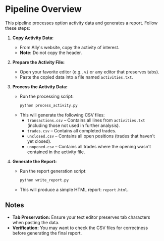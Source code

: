 # Pipeline Overview

This pipeline processes option activity data and generates a report. Follow these steps:

1. **Copy Activity Data:**
   - From Ally's website, copy the activity of interest.
   - **Note:** Do not copy the header.

2. **Prepare the Activity File:**
   - Open your favorite editor (e.g., `vi` or any editor that preserves tabs).
   - Paste the copied data into a file named `activities.txt`.

3. **Process the Activity Data:**
   - Run the processing script:
     ```bash
     python process_activity.py
     ```
   - This will generate the following CSV files:
     - `transactions.csv` – Contains all lines from `activities.txt` (including those not used in further analysis).
     - `trades.csv` – Contains all completed trades.
     - `unclosed.csv` – Contains all open positions (trades that haven't yet closed).
     - `unopened.csv` – Contains all trades where the opening wasn't contained in the activity file.

4. **Generate the Report:**
   - Run the report generation script:
     ```bash
     python write_report.py
     ```
   - This will produce a simple HTML report: `report.html`.

## Notes

- **Tab Preservation:** Ensure your text editor preserves tab characters when pasting the data.
- **Verification:** You may want to check the CSV files for correctness before generating the final report.